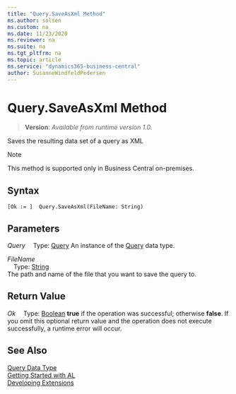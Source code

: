 ```yaml
---
title: "Query.SaveAsXml Method"
ms.author: solsen
ms.custom: na
ms.date: 11/23/2020
ms.reviewer: na
ms.suite: na
ms.tgt_pltfrm: na
ms.topic: article
ms.service: "dynamics365-business-central"
author: SusanneWindfeldPedersen
---
```

[//]: # (START>DO_NOT_EDIT)
[//]: # (IMPORTANT:Do not edit any of the content between here and the END>DO_NOT_EDIT.)
[//]: # (Any modifications should be made in the .xml files in the ModernDev repo.)
# Query.SaveAsXml Method
> **Version**: _Available from runtime version 1.0._

Saves the resulting data set of a query as XML

> [!NOTE]
> This method is supported only in Business Central on-premises.

## Syntax
```
[Ok := ]  Query.SaveAsXml(FileName: String)
```
## Parameters
*Query*
&emsp;Type: [Query](query-data-type.md)
An instance of the [Query](query-data-type.md) data type.

*FileName*  
&emsp;Type: [String](../string/string-data-type.md)  
The path and name of the file that you want to save the query to.  


## Return Value
*Ok*
&emsp;Type: [Boolean](../boolean/boolean-data-type.md)
**true** if the operation was successful; otherwise **false**.   If you omit this optional return value and the operation does not execute successfully, a runtime error will occur.  


[//]: # (IMPORTANT: END>DO_NOT_EDIT)
## See Also
[Query Data Type](query-data-type.md)  
[Getting Started with AL](../../devenv-get-started.md)  
[Developing Extensions](../../devenv-dev-overview.md)
